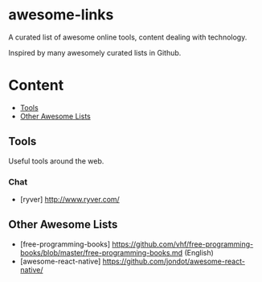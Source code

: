 # awesome-links

A curated list of awesome online tools, content dealing with technology.

Inspired by many awesomely curated lists in Github.

# Content

- [Tools](#tools)
- [Other Awesome Lists](#other-awesome-lists)

## Tools

Useful tools around the web.

### Chat
- [ryver] http://www.ryver.com/

## Other Awesome Lists

- [free-programming-books] https://github.com/vhf/free-programming-books/blob/master/free-programming-books.md (English)
- [awesome-react-native] https://github.com/jondot/awesome-react-native/


